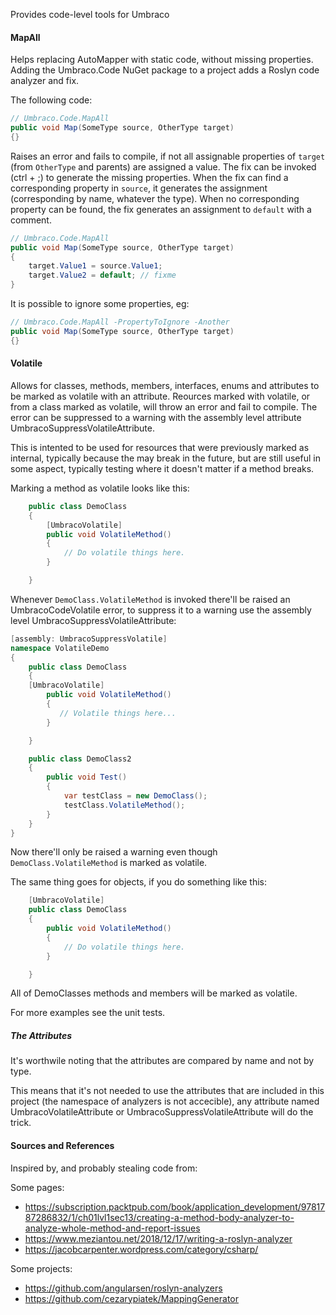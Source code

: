 Provides code-level tools for Umbraco

#### MapAll

Helps replacing AutoMapper with static code, without missing properties. Adding the Umbraco.Code NuGet package to a project adds a Roslyn code analyzer and fix.

The following code:

~~~~c#
// Umbraco.Code.MapAll
public void Map(SomeType source, OtherType target)
{}
~~~~

Raises an error and fails to compile, if not all assignable properties of `target` (from `OtherType` and parents) are assigned a value.
The fix can be invoked (ctrl + ;) to generate the missing properties.
When the fix can find a corresponding property in `source`, it generates the assignment (corresponding by name, whatever the type).
When no corresponding property can be found, the fix generates an assignment to `default` with a comment.

~~~~c#
// Umbraco.Code.MapAll
public void Map(SomeType source, OtherType target)
{
	target.Value1 = source.Value1;
	target.Value2 = default; // fixme
}
~~~~

It is possible to ignore some properties, eg:

~~~~c#
// Umbraco.Code.MapAll -PropertyToIgnore -Another
public void Map(SomeType source, OtherType target)
{}
~~~~

#### Volatile

Allows for classes, methods, members, interfaces, enums and attributes to be marked as volatile with an attribute. Reources marked with volatile, or from a class marked as volatile,
will throw an error and fail to compile. The error can be suppressed to a warning with the assembly level attribute UmbracoSuppressVolatileAttribute.

This is intented to be used for resources that were previously marked as internal, typically because the may break in the future, 
but are still useful in some aspect, typically testing where it doesn't matter if a method breaks. 

Marking a method as volatile looks like this: 
~~~c#
    public class DemoClass
    {
        [UmbracoVolatile]
        public void VolatileMethod()
        {
            // Do volatile things here.
        }

    }
~~~

Whenever ```DemoClass.VolatileMethod``` is invoked there'll be raised an UmbracoCodeVolatile error, 
to suppress it to a warning use the assembly level UmbracoSuppressVolatileAttribute: 
~~~c#
[assembly: UmbracoSuppressVolatile]
namespace VolatileDemo
{
    public class DemoClass
    {
	[UmbracoVolatile]
        public void VolatileMethod()
        {
           // Volatile things here...
        }

    }

    public class DemoClass2
    {
        public void Test()
        {
            var testClass = new DemoClass();
            testClass.VolatileMethod();
        }
    }
}
~~~

Now there'll only be raised a warning even though ```DemoClass.VolatileMethod``` is marked as volatile.

The same thing goes for objects, if you do something like this: 
~~~c#
    [UmbracoVolatile]
    public class DemoClass
    {
        public void VolatileMethod()
        {
            // Do volatile things here.
        }

    }
~~~

All of DemoClasses methods and members will be marked as volatile. 

For more examples see the unit tests.

##### The Attributes
It's worthwile noting that the attributes are compared by name and not by type. 

This means that it's not needed to use the attributes that are included in this project (the namespace of analyzers is not accecible), 
any attribute named UmbracoVolatileAttribute or UmbracoSuppressVolatileAttribute will do the trick. 


#### Sources and References

Inspired by, and probably stealing code from:

Some pages:
- https://subscription.packtpub.com/book/application_development/9781787286832/1/ch01lvl1sec13/creating-a-method-body-analyzer-to-analyze-whole-method-and-report-issues
- https://www.meziantou.net/2018/12/17/writing-a-roslyn-analyzer
- https://jacobcarpenter.wordpress.com/category/csharp/

Some projects:
- https://github.com/angularsen/roslyn-analyzers
- https://github.com/cezarypiatek/MappingGenerator

